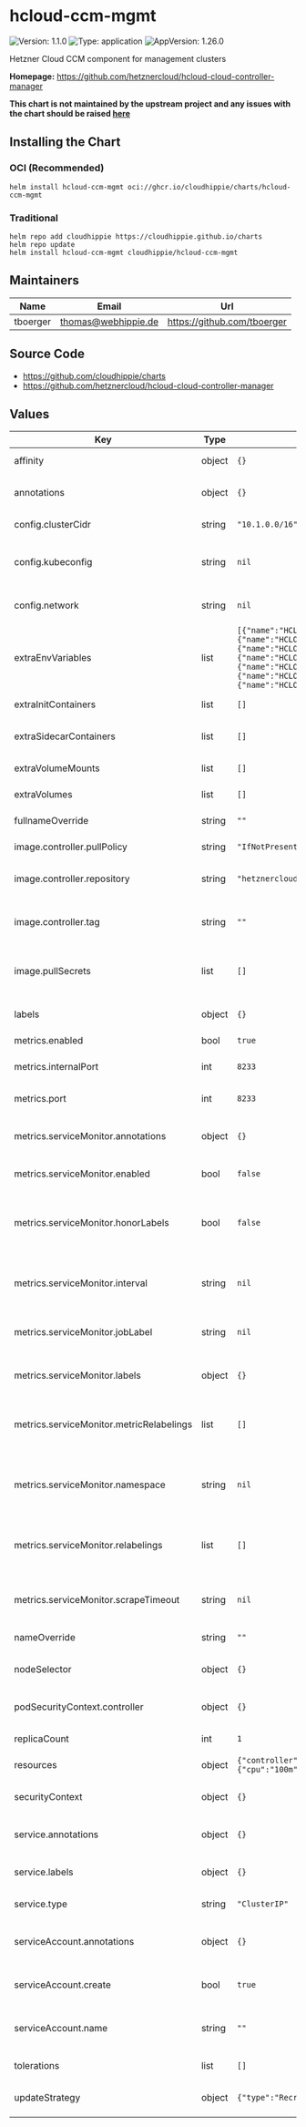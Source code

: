 # hcloud-ccm-mgmt

![Version: 1.1.0](https://img.shields.io/badge/Version-1.1.0-informational?style=flat-square) ![Type: application](https://img.shields.io/badge/Type-application-informational?style=flat-square) ![AppVersion: 1.26.0](https://img.shields.io/badge/AppVersion-1.26.0-informational?style=flat-square)

Hetzner Cloud CCM component for management clusters

**Homepage:** <https://github.com/hetznercloud/hcloud-cloud-controller-manager>

**This chart is not maintained by the upstream project and any issues with the
chart should be raised [here](https://github.com/cloudhippie/charts/issues/new)**

## Installing the Chart

### OCI (Recommended)

```console
helm install hcloud-ccm-mgmt oci://ghcr.io/cloudhippie/charts/hcloud-ccm-mgmt
```

### Traditional

```console
helm repo add cloudhippie https://cloudhippie.github.io/charts
helm repo update
helm install hcloud-ccm-mgmt cloudhippie/hcloud-ccm-mgmt
```

## Maintainers

| Name | Email | Url |
| ---- | ------ | --- |
| tboerger | <thomas@webhippie.de> | <https://github.com/tboerger> |

## Source Code

* <https://github.com/cloudhippie/charts>
* <https://github.com/hetznercloud/hcloud-cloud-controller-manager>

## Values

| Key | Type | Default | Description |
|-----|------|---------|-------------|
| affinity | object | `{}` | Affinity for the deployment |
| annotations | object | `{}` | Define additional annotations |
| config.clusterCidr | string | `"10.1.0.0/16"` | CIDR of the cluster network |
| config.kubeconfig | string | `nil` | Name of the secret containing a kubeconfig |
| config.network | string | `nil` | Name of the private cloud network |
| extraEnvVariables | list | `[{"name":"HCLOUD_INSTANCES_ADDRESS_FAMILY","value":"dualstack"},{"name":"HCLOUD_LOAD_BALANCERS_ENABLED","value":"true"},{"name":"HCLOUD_LOAD_BALANCERS_NETWORK_ZONE","value":"eu-central"},{"name":"HCLOUD_LOAD_BALANCERS_DISABLE_IPV6","value":"false"},{"name":"HCLOUD_LOAD_BALANCERS_DISABLE_PRIVATE_INGRESS","value":"true"},{"name":"HCLOUD_LOAD_BALANCERS_USE_PRIVATE_IP","value":"true"},{"name":"HCLOUD_NETWORK_DISABLE_ATTACHED_CHECK","value":"true"}]` | Extra environment variables for controller |
| extraInitContainers | list | `[]` | List of extra init containers |
| extraSidecarContainers | list | `[]` | List of extra sidecar containers |
| extraVolumeMounts | list | `[]` | List of extra volume mounts |
| extraVolumes | list | `[]` | List of extra volumes |
| fullnameOverride | string | `""` | Override the fullname |
| image.controller.pullPolicy | string | `"IfNotPresent"` | Image pull policy |
| image.controller.repository | string | `"hetznercloud/hcloud-cloud-controller-manager"` | Image repository used by deployment |
| image.controller.tag | string | `""` | Optional tag for the repository, defaults to app version |
| image.pullSecrets | list | `[]` | Optional name of pull secret if using a private registry |
| labels | object | `{}` | Define additional labels |
| metrics.enabled | bool | `true` | Enable metrics |
| metrics.internalPort | int | `8233` | Internal metrics port of the service |
| metrics.port | int | `8233` | Metrics port of the service |
| metrics.serviceMonitor.annotations | object | `{}` | Additional annotations for the service monitor |
| metrics.serviceMonitor.enabled | bool | `false` | Enable service monitor |
| metrics.serviceMonitor.honorLabels | bool | `false` | HonorLabels chooses the metric’s labels on collisions with target labels |
| metrics.serviceMonitor.interval | string | `nil` | Interval at which metrics should be scraped |
| metrics.serviceMonitor.jobLabel | string | `nil` | Optional job label for the target service in Prometheus |
| metrics.serviceMonitor.labels | object | `{}` | Additional labels for the service monitor |
| metrics.serviceMonitor.metricRelabelings | list | `[]` | List of metric relabel configs to apply to samples before ingestion |
| metrics.serviceMonitor.namespace | string | `nil` | Namespace for ServiceMonitor, defaults to release namespace |
| metrics.serviceMonitor.relabelings | list | `[]` | List of relabel configs to apply to samples before scraping |
| metrics.serviceMonitor.scrapeTimeout | string | `nil` | Timeout after which the scrape is ended |
| nameOverride | string | `""` | Override the name |
| nodeSelector | object | `{}` | Node selector for the deployment |
| podSecurityContext.controller | object | `{}` | Security context for the controller pod |
| replicaCount | int | `1` | Replicas for the deployment |
| resources | object | `{"controller":{"limits":{"cpu":"1000m","memory":"640Mi"},"requests":{"cpu":"100m","memory":"64Mi"}}}` | Resources for the deployment |
| securityContext | object | `{}` | Security context for the deployment |
| service.annotations | object | `{}` | Additional annotations for the service |
| service.labels | object | `{}` | Additional labels for the service |
| service.type | string | `"ClusterIP"` | Type of the service |
| serviceAccount.annotations | object | `{}` | Define annotations for the service account |
| serviceAccount.create | bool | `true` | Create a new service account |
| serviceAccount.name | string | `""` | Optional name for an existing service account |
| tolerations | list | `[]` | Tolerations for the deployment |
| updateStrategy | object | `{"type":"Recreate"}` | Updaqte strategy for deployment |
